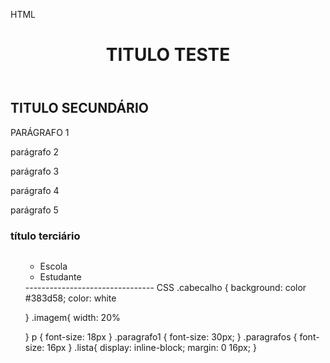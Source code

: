 HTML
<!DOCTYPE html>
<html lang="en">
<head>
    <meta charset="UTF-8">
    <meta http-equiv="X-UA-Compatible" content="IE=edge">
    <meta name="viewport" content="width=>, initial-scale=1.0">
    <title>Document</title>
    <link rel="stylesheet" href="paty.css">
</head>
<body>
    <header class="cabecalho">
        <h1>TITULO TESTE</h1>
    </header>
        <h2>TITULO SECUNDÁRIO</h2>
        <p class="paragrafo1"> PARÁGRAFO 1 </p>
        <div class="paragrafos"> 
        <p> parágrafo 2 </p>
        <p> parágrafo 3 </p>
        </div>
        <p> parágrafo 4 </p>
        <p> parágrafo 5 </p>
        <h3> título terciário </h3>
        <ul class="lista">
    <img class="imagem" src="">
    <ul class="lista">
        <li>Escola</li>
        <li>Estudante</li>
    </ul>
</body>
</html>
  --------------------------------
  CSS
  .cabecalho
{
    background: color #383d58;
    color: white

}
.imagem{
    width: 20%

}
p {
    font-size: 18px
}
.paragrafo1 {
    font-size: 30px;
}
.paragrafos {
    font-size: 16px
}
.lista{
    display: inline-block;
    margin: 0 16px;
}
